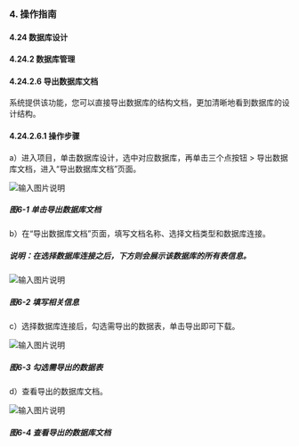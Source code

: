 ### 4. 操作指南

#### 4.24 数据库设计

#### 4.24.2 数据库管理

#### 4.24.2.6 导出数据库文档

系统提供该功能，您可以直接导出数据库的结构文档，更加清晰地看到数据库的设计结构。

#### 4.24.2.6.1 操作步骤

a）进入项目，单击数据库设计，选中对应数据库，再单击三个点按钮 > 导出数据库文档，进入“导出数据库文档”页面。

![输入图片说明](../../../../../images/SoFlu%EF%BC%88%E5%90%8E%E7%AB%AF%EF%BC%89%E5%BC%80%E5%8F%91%E5%B9%B3%E5%8F%B0/1.%20%E6%9C%80%E6%96%B0%E7%89%88%E6%9C%AC%20-%20%E6%9B%B4%E6%96%B0%E6%97%A5%E6%9C%9F%20-%202022.10.08/4.%20%E6%93%8D%E4%BD%9C%E6%8C%87%E5%8D%97/24.%20%E6%95%B0%E6%8D%AE%E5%BA%93%E8%AE%BE%E8%AE%A1/2.%20%E6%95%B0%E6%8D%AE%E5%BA%93%E7%AE%A1%E7%90%86/6-1.png)

##### 图6-1 单击导出数据库文档

b）在“导出数据库文档”页面，填写文档名称、选择文档类型和数据库连接。

##### 说明：在选择数据库连接之后，下方则会展示该数据库的所有表信息。

![输入图片说明](../../../../../images/SoFlu%EF%BC%88%E5%90%8E%E7%AB%AF%EF%BC%89%E5%BC%80%E5%8F%91%E5%B9%B3%E5%8F%B0/1.%20%E6%9C%80%E6%96%B0%E7%89%88%E6%9C%AC%20-%20%E6%9B%B4%E6%96%B0%E6%97%A5%E6%9C%9F%20-%202022.10.08/4.%20%E6%93%8D%E4%BD%9C%E6%8C%87%E5%8D%97/24.%20%E6%95%B0%E6%8D%AE%E5%BA%93%E8%AE%BE%E8%AE%A1/2.%20%E6%95%B0%E6%8D%AE%E5%BA%93%E7%AE%A1%E7%90%86/6-2.png)

##### 图6-2 填写相关信息

c）选择数据库连接后，勾选需导出的数据表，单击导出即可下载。

![输入图片说明](../../../../../images/SoFlu%EF%BC%88%E5%90%8E%E7%AB%AF%EF%BC%89%E5%BC%80%E5%8F%91%E5%B9%B3%E5%8F%B0/1.%20%E6%9C%80%E6%96%B0%E7%89%88%E6%9C%AC%20-%20%E6%9B%B4%E6%96%B0%E6%97%A5%E6%9C%9F%20-%202022.10.08/4.%20%E6%93%8D%E4%BD%9C%E6%8C%87%E5%8D%97/24.%20%E6%95%B0%E6%8D%AE%E5%BA%93%E8%AE%BE%E8%AE%A1/2.%20%E6%95%B0%E6%8D%AE%E5%BA%93%E7%AE%A1%E7%90%86/6-3.png)

##### 图6-3 勾选需导出的数据表

d）查看导出的数据库文档。

![输入图片说明](../../../../../images/SoFlu%EF%BC%88%E5%90%8E%E7%AB%AF%EF%BC%89%E5%BC%80%E5%8F%91%E5%B9%B3%E5%8F%B0/1.%20%E6%9C%80%E6%96%B0%E7%89%88%E6%9C%AC%20-%20%E6%9B%B4%E6%96%B0%E6%97%A5%E6%9C%9F%20-%202022.10.08/4.%20%E6%93%8D%E4%BD%9C%E6%8C%87%E5%8D%97/24.%20%E6%95%B0%E6%8D%AE%E5%BA%93%E8%AE%BE%E8%AE%A1/2.%20%E6%95%B0%E6%8D%AE%E5%BA%93%E7%AE%A1%E7%90%86/6-4.png)

##### 图6-4 查看导出的数据库文档
